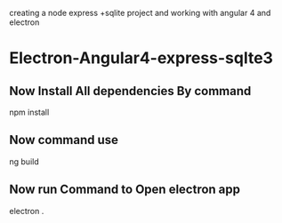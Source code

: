 creating a node express +sqlite project 
and working with angular 4 and electron


# Electron-Angular4-express-sqlte3

## Now Install All dependencies By command

npm install

## Now  command use

ng build

## Now run Command to Open electron app

electron .
